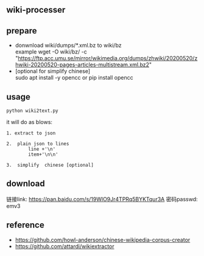 ## wiki-processer

## prepare
* donwnload wiki/dumps/*.xml.bz to wiki/bz  
     example    wget -O wiki/bz/   -c "https://ftp.acc.umu.se/mirror/wikimedia.org/dumps/zhwiki/20200520/zhwiki-20200520-pages-articles-multistream.xml.bz2" 
* [optional for simplify chinese]     
     sudo apt install -y opencc     or pip install opencc

## usage
    python wiki2text.py

it will do as blows:

    1. extract to json 

    2.  plain json to lines
            line +'\n'
            item+'\n\n'

    3.  simplify  chinese [optional]

## download
链接link: https://pan.baidu.com/s/19WlO9Jr4TPRq5BYKTqur3A  密码passwd: emv3

## reference 
* https://github.com/howl-anderson/chinese-wikipedia-corpus-creator
* https://github.com/attardi/wikiextractor